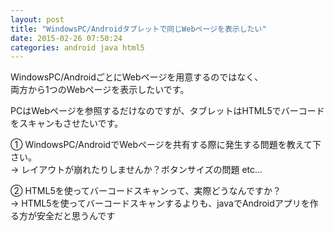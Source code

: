 ```yaml
---
layout: post
title: "WindowsPC/Androidタブレットで同じWebページを表示したい"
date: 2015-02-26 07:50:24
categories: android java html5
---
```

<p>WindowsPC/AndroidごとにWebページを用意するのではなく、<br>
両方から1つのWebページを表示したいです。</p>

<p>PCはWebページを参照するだけなのですが、タブレットはHTML5でバーコードをスキャンもさせたいです。</p>

<p>① WindowsPC/AndroidでWebページを共有する際に発生する問題を教えて下さい。<br>
→ レイアウトが崩れたりしませんか？ボタンサイズの問題 etc...</p>

<p>② HTML5を使ってバーコードスキャンって、実際どうなんですか？<br>
→ HTML5を使ってバーコードスキャンするよりも、javaでAndroidアプリを作る方が安全だと思うんです</p>
